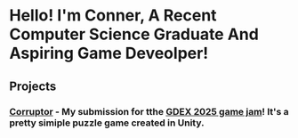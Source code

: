 # Hello! I'm Conner, A Recent Computer Science Graduate And Aspiring Game Deveolper!


## Projects

### [Corruptor](https://github.com/Thunder930/GDEX-Game-Jam-2025) - My submission for tthe [GDEX 2025 game jam](https://www.thegdex.com/gamejam)! It's a pretty simiple puzzle game created in Unity.

